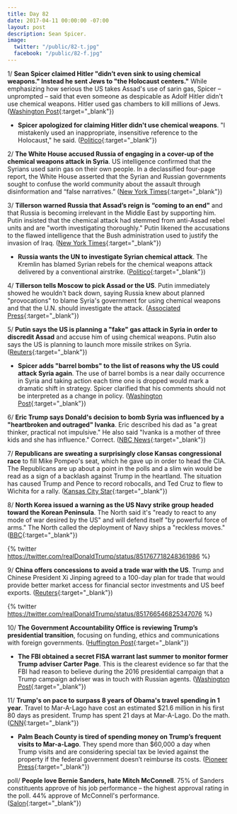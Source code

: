 ```yaml
---
title: Day 82
date: 2017-04-11 00:00:00 -07:00
layout: post
description: Sean Spicer.
image:
  twitter: "/public/82-t.jpg"
  facebook: "/public/82-f.jpg"
---
```


1/ **Sean Spicer claimed Hitler "didn’t even sink to using chemical weapons." Instead he sent Jews to "the Holocaust centers."** While emphasizing how serious the US takes Assad's use of sarin gas, Spicer – unprompted – said that even someone as despicable as Adolf Hitler didn't use chemical weapons. Hitler used gas chambers to kill millions of Jews. ([Washington Post](https://www.washingtonpost.com/news/post-politics/wp/2017/04/11/spicer-hitler-didnt-even-sink-to-using-chemical-weapons-although-he-sent-jews-to-the-holocaust-center/){:target="_blank"})

* **Spicer apologized for claiming Hitler didn't use chemical weapons**. "I mistakenly used an inappropriate, insensitive reference to the Holocaust," he said. ([Politico](http://www.politico.com/story/2017/04/sean-spicer-hitler-chemical-weapons-237116){:target="_blank"})

2/ **The White House accused Russia of engaging in a cover-up of the chemical weapons attack in Syria**. US intelligence confirmed that the Syrians used sarin gas on their own people. In a declassified four-page report, the White House asserted that the Syrian and Russian governments sought to confuse the world community about the assault through disinformation and “false narratives.” ([New York Times](https://www.nytimes.com/2017/04/11/world/middleeast/russia-syria-chemical-weapons-white-house.html){:target="_blank"})

3/ **Tillerson warned Russia that Assad’s reign is “coming to an end"** and that Russia is becoming irrelevant in the Middle East by supporting him. Putin insisted that the chemical attack had stemmed from anti-Assad rebel units and are "worth investigating thoroughly." Putin likened the accusations to the flawed intelligence that the Bush administration used to justify the invasion of Iraq. ([New York Times](https://www.nytimes.com/2017/04/11/world/europe/russia-syria-rex-tillerson.html){:target="_blank"})

* **Russia wants the UN to investigate Syrian chemical attack**. The Kremlin has blamed Syrian rebels for the chemical weapons attack delivered by a conventional airstrike. ([Politico](http://www.politico.com/story/2017/04/russia-syria-rex-tillerson-237097){:target="_blank"})

4/ **Tillerson tells Moscow to pick Assad or the US**. Putin immediately showed he wouldn't back down, saying Russia knew about planned "provocations" to blame Syria's government for using chemical weapons and that the U.N. should investigate the attack. ([Associated Press](http://bigstory.ap.org/article/e5861e088116431dab56d7a28931dfc1/tillerson-russia-must-choose-between-assad-and-us){:target="_blank"})

5/ **Putin says the US is planning a "fake" gas attack in Syria in order to discredit Assad** and accuse him of using chemical weapons. Putin also says the US is planning to launch more missile strikes on Syria. ([Reuters](http://www.reuters.com/article/us-mideast-crisis-syria-usa-putin-idUSKBN17D1K9?il=0){:target="_blank"})

* **Spicer adds "barrel bombs" to the list of reasons why the US could attack Syria again**. The use of barrel bombs is a near daily occurrence in Syria and taking action each time one is dropped would mark a dramatic shift in strategy. Spicer clarified that his comments should not be interpreted as a change in policy. ([Washington Post](https://www.washingtonpost.com/news/post-politics/wp/2017/04/10/spicer-adds-barrel-bombs-to-the-list-of-reasons-the-u-s-could-again-attack-syria/){:target="_blank"})

6/ **Eric Trump says Donald's decision to bomb Syria was influenced by a "heartbroken and outraged" Ivanka**. Eric described his dad as "a great thinker, practical not impulsive." He also said "Ivanka is a mother of three kids and she has influence." Correct. ([NBC News](http://www.nbcnews.com/news/world/eric-trump-says-syria-strike-was-swayed-heartbroken-ivanka-n745021){:target="_blank"})

7/ **Republicans are sweating a surprisingly close Kansas congressional race** to fill Mike Pompeo's seat, which he gave up in order to head the CIA. The Republicans are up about a point in the polls and a slim win would be read as a sign of a backlash against Trump in the heartland. The situation has caused Trump and Pence to record robocalls, and Ted Cruz to flew to Wichita for a rally. ([Kansas City Star](http://www.kansascity.com/news/politics-government/article143857629.html){:target="_blank"})

8/ **North Korea issued a warning as the US Navy strike group headed toward the Korean Peninsula**. The North said it's "ready to react to any mode of war desired by the US" and will defend itself "by powerful force of arms." The North called the deployment of Navy ships a "reckless moves." ([BBC](http://www.bbc.com/news/world-asia-39561410){:target="_blank"})

{% twitter https://twitter.com/realDonaldTrump/status/851767718248361986 %}

9/ **China offers concessions to avoid a trade war with the US**. Trump and Chinese President Xi Jinping agreed to a 100-day plan for trade that would provide better market access for financial sector investments and US beef exports. ([Reuters](http://www.reuters.com/article/us-usa-china-trade-idUSKBN17B13R){:target="_blank"})

{% twitter https://twitter.com/realDonaldTrump/status/851766546825347076 %}

10/ **The Government Accountability Office is reviewing Trump’s presidential transition**, focusing on funding, ethics and communications with foreign governments. ([Huffington Post](http://www.huffingtonpost.com/entry/gao-trump-transition_us_58ece162e4b0df7e20456632){:target="_blank"})

* **The FBI obtained a secret FISA warrant last summer to monitor former Trump adviser Carter Page**. This is the clearest evidence so far that the FBI had reason to believe during the 2016 presidential campaign that a Trump campaign adviser was in touch with Russian agents. ([Washington Post](https://www.washingtonpost.com/world/national-security/fbi-obtained-fisa-warrant-to-monitor-former-trump-adviser-carter-page/2017/04/11/620192ea-1e0e-11e7-ad74-3a742a6e93a7_story.html){:target="_blank"})

11/ **Trump's on pace to surpass 8 years of Obama's travel spending in 1 year**. Travel to Mar-A-Lago have cost an estimated $21.6 million in his first 80 days as president. Trump has spent 21 days at Mar-A-Lago. Do the math. ([CNN](http://www.cnn.com/2017/04/10/politics/donald-trump-obama-travel-costs/){:target="_blank"})

* **Palm Beach County is tired of spending money on Trump’s frequent visits to Mar-a-Lago**. They spend more than $60,000 a day when Trump visits and are considering special tax be levied against the property if the federal government doesn’t reimburse its costs. ([Pioneer Press](http://www.twincities.com/2017/04/10/county-considers-special-tax-for-trumps-mar-a-lago-visits/){:target="_blank"})

poll/ **People love Bernie Sanders, hate Mitch McConnell**. 75% of Sanders constituents approve of his job performance – the highest approval rating in the poll. 44% approve of McConnell's performance. ([Salon](https://www.salon.com/2017/04/11/mitch-mcconnell-disliked-why-ever-could-that-be/){:target="_blank"})

